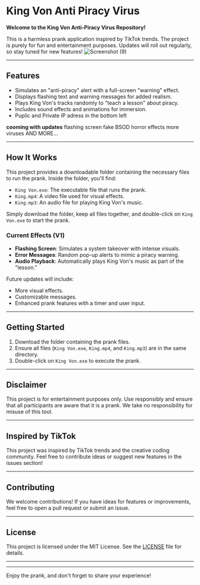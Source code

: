 

# King Von Anti Piracy Virus

**Welcome to the King Von Anti-Piracy Virus Repository!**

This is a harmless prank application inspired by TikTok trends. The project is purely for fun and entertainment purposes. Updates will roll out regularly, so stay tuned for new features! 
![Screenshot (9)](https://github.com/user-attachments/assets/ce18e842-1c6f-4e7d-ad0e-07ab9c5edeb5)

---

## **Features**
- Simulates an "anti-piracy" alert with a full-screen "warning" effect.
- Displays flashing text and warning messages for added realism.
- Plays King Von's tracks randomly to "teach a lesson" about piracy.
- Includes sound effects and animations for immersion.
- Puplic and Private IP adress in the bottom left

**cooming with updates**
flashing screen
fake BSOD
horror effects
more viruses
AND MORE...

---

## **How It Works**
This project provides a downloadable folder containing the necessary files to run the prank. Inside the folder, you'll find:

- `King Von.exe`: The executable file that runs the prank.
- `King.mp4`: A video file used for visual effects.
- `King.mp3`: An audio file for playing King Von's music.

Simply download the folder, keep all files together, and double-click on `King Von.exe` to start the prank.

### Current Effects (V1)
- **Flashing Screen**: Simulates a system takeover with intense visuals.
- **Error Messages**: Random pop-up alerts to mimic a piracy warning.
- **Audio Playback**: Automatically plays King Von's music as part of the "lesson."

Future updates will include:
- More visual effects.
- Customizable messages.
- Enhanced prank features with a timer and user input.

---

## **Getting Started**
1. Download the folder containing the prank files.
2. Ensure all files (`King Von.exe`, `King.mp4`, and `King.mp3`) are in the same directory.
3. Double-click on `King Von.exe` to execute the prank.

---

## **Disclaimer**
This project is for entertainment purposes only. Use responsibly and ensure that all participants are aware that it is a prank. We take no responsibility for misuse of this tool.

---

## **Inspired by TikTok**
This project was inspired by TikTok trends and the creative coding community. Feel free to contribute ideas or suggest new features in the issues section!

---

## **Contributing**
We welcome contributions! If you have ideas for features or improvements, feel free to open a pull request or submit an issue.

---

## **License**
This project is licensed under the MIT License. See the [LICENSE](./LICENSE) file for details.

---



---

Enjoy the prank, and don't forget to share your experience!
